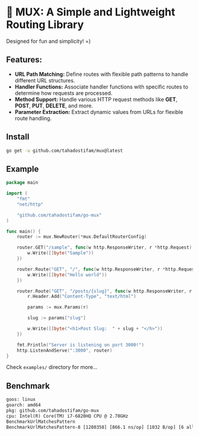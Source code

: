 # 👾 MUX: A Simple and Lightweight Routing Library

Designed for fun and simplicity! =)

## Features:

-   **URL Path Matching:** Define routes with flexible path patterns to handle different URL structures.
-   **Handler Functions:** Associate handler functions with specific routes to determine how requests are processed.
-   **Method Support:** Handle various HTTP request methods like **GET**, **POST**, **PUT**, **DELETE**, and more.
-   **Parameter Extraction:** Extract dynamic values from URLs for flexible route handling.

## Install

```bash
go get -u github.com/tahadostifam/mux@latest
```

## Example

```go
package main

import (
	"fmt"
	"net/http"

	"github.com/tahadostifam/go-mux"
)

func main() {
	router := mux.NewRouter(*mux.DefaultRouterConfig)

	router.GET("/sample", func(w http.ResponseWriter, r *http.Request) {
		w.Write([]byte("Sample"))
	})

	router.Route("GET", "/", func(w http.ResponseWriter, r *http.Request) {
		w.Write([]byte("Hello world"))
	})

	router.Route("GET", "/posts/{slug}", func(w http.ResponseWriter, r *http.Request) {
		r.Header.Add("Content-Type", "text/html")

		params := mux.Params(r)

		slug := params["slug"]

		w.Write([]byte("<h1>Post Slug:  " + slug + "</h>"))
	})

	fmt.Println("Server is listening on port 3000!")
	http.ListenAndServe(":3000", router)
}
```

Check `examples/` directory for more...

## Benchmark

```txt
goos: linux
goarch: amd64
pkg: github.com/tahadostifam/go-mux
cpu: Intel(R) Core(TM) i7-6820HQ CPU @ 2.70GHz
BenchmarkUrlMatchesPattern
BenchmarkUrlMatchesPattern-8 [1280358] [866.1 ns/op] [1032 B/op] [6 allocs/op]
```
